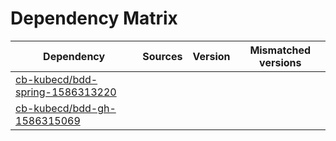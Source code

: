 # Dependency Matrix

Dependency | Sources | Version | Mismatched versions
---------- | ------- | ------- | -------------------
[cb-kubecd/bdd-spring-1586313220](https://github.com/cb-kubecd/bdd-spring-1586313220.git) |  | []() | 
[cb-kubecd/bdd-gh-1586315069](https://github.com/cb-kubecd/bdd-gh-1586315069.git) |  | []() | 
